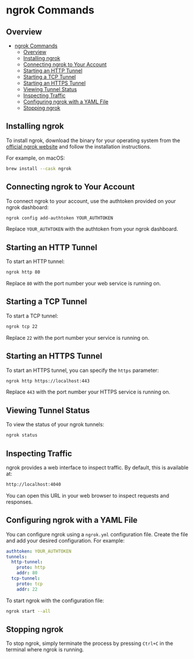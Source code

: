# ngrok Commands

## Overview
- [ngrok Commands](#ngrok-commands)
  - [Overview](#overview)
  - [Installing ngrok](#installing-ngrok)
  - [Connecting ngrok to Your Account](#connecting-ngrok-to-your-account)
  - [Starting an HTTP Tunnel](#starting-an-http-tunnel)
  - [Starting a TCP Tunnel](#starting-a-tcp-tunnel)
  - [Starting an HTTPS Tunnel](#starting-an-https-tunnel)
  - [Viewing Tunnel Status](#viewing-tunnel-status)
  - [Inspecting Traffic](#inspecting-traffic)
  - [Configuring ngrok with a YAML File](#configuring-ngrok-with-a-yaml-file)
  - [Stopping ngrok](#stopping-ngrok)

## Installing ngrok

To install ngrok, download the binary for your operating system from the [official ngrok website](https://ngrok.com/download) and follow the installation instructions.

For example, on macOS:

```sh
brew install --cask ngrok
```

## Connecting ngrok to Your Account

To connect ngrok to your account, use the authtoken provided on your ngrok dashboard:

```sh
ngrok config add-authtoken YOUR_AUTHTOKEN
```

Replace `YOUR_AUTHTOKEN` with the authtoken from your ngrok dashboard.

## Starting an HTTP Tunnel

To start an HTTP tunnel:

```sh
ngrok http 80
```

Replace `80` with the port number your web service is running on.

## Starting a TCP Tunnel

To start a TCP tunnel:

```sh
ngrok tcp 22
```

Replace `22` with the port number your service is running on.

## Starting an HTTPS Tunnel

To start an HTTPS tunnel, you can specify the `https` parameter:

```sh
ngrok http https://localhost:443
```

Replace `443` with the port number your HTTPS service is running on.

## Viewing Tunnel Status

To view the status of your ngrok tunnels:

```sh
ngrok status
```

## Inspecting Traffic

ngrok provides a web interface to inspect traffic. By default, this is available at:

```sh
http://localhost:4040
```

You can open this URL in your web browser to inspect requests and responses.

## Configuring ngrok with a YAML File

You can configure ngrok using a `ngrok.yml` configuration file. Create the file and add your desired configuration. For example:

```yaml
authtoken: YOUR_AUTHTOKEN
tunnels:
  http-tunnel:
    proto: http
    addr: 80
  tcp-tunnel:
    proto: tcp
    addr: 22
```

To start ngrok with the configuration file:

```sh
ngrok start --all
```

## Stopping ngrok

To stop ngrok, simply terminate the process by pressing `Ctrl+C` in the terminal where ngrok is running.